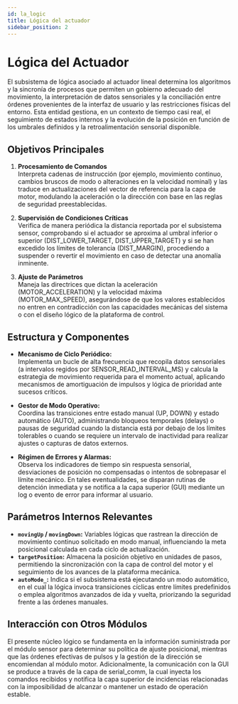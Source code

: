 ```yaml
---
id: la_logic
title: Lógica del actuador
sidebar_position: 2
---
```


# Lógica del Actuador

El subsistema de lógica asociado al actuador lineal determina los algoritmos y la sincronía de procesos que permiten un gobierno adecuado del movimiento, la interpretación de datos sensoriales y la conciliación entre órdenes provenientes de la interfaz de usuario y las restricciones físicas del entorno. Esta entidad gestiona, en un contexto de tiempo casi real, el seguimiento de estados internos y la evolución de la posición en función de los umbrales definidos y la retroalimentación sensorial disponible.

## Objetivos Principales

1. **Procesamiento de Comandos**  
   Interpreta cadenas de instrucción (por ejemplo, movimiento continuo, cambios bruscos de modo o alteraciones en la velocidad nominal) y las traduce en actualizaciones del vector de referencia para la capa de motor, modulando la aceleración o la dirección con base en las reglas de seguridad preestablecidas.

2. **Supervisión de Condiciones Críticas**  
   Verifica de manera periódica la distancia reportada por el subsistema sensor, comprobando si el actuador se aproxima al umbral inferior o superior (DIST_LOWER_TARGET, DIST_UPPER_TARGET) y si se han excedido los límites de tolerancia (DIST_MARGIN), procediendo a suspender o revertir el movimiento en caso de detectar una anomalía inminente.

3. **Ajuste de Parámetros**  
   Maneja las directrices que dictan la aceleración (MOTOR_ACCELERATION) y la velocidad máxima (MOTOR_MAX_SPEED), asegurándose de que los valores establecidos no entren en contradicción con las capacidades mecánicas del sistema o con el diseño lógico de la plataforma de control.

## Estructura y Componentes

- **Mecanismo de Ciclo Periódico:**  
  Implementa un bucle de alta frecuencia que recopila datos sensoriales (a intervalos regidos por SENSOR_READ_INTERVAL_MS) y calcula la estrategia de movimiento requerida para el momento actual, aplicando mecanismos de amortiguación de impulsos y lógica de prioridad ante sucesos críticos.

- **Gestor de Modo Operativo:**  
  Coordina las transiciones entre estado manual (UP, DOWN) y estado automático (AUTO), administrando bloqueos temporales (delays) o pausas de seguridad cuando la distancia está por debajo de los límites tolerables o cuando se requiere un intervalo de inactividad para realizar ajustes o capturas de datos externos.

- **Régimen de Errores y Alarmas:**  
  Observa los indicadores de tiempo sin respuesta sensorial, desviaciones de posición no compensadas o intentos de sobrepasar el límite mecánico. En tales eventualidades, se disparan rutinas de detención inmediata y se notifica a la capa superior (GUI) mediante un log o evento de error para informar al usuario.

## Parámetros Internos Relevantes

- **`movingUp` / `movingDown`:** Variables lógicas que rastrean la dirección de movimiento continuo solicitado en modo manual, influenciando la meta posicional calculada en cada ciclo de actualización.  
- **`targetPosition`:** Almacena la posición objetivo en unidades de pasos, permitiendo la sincronización con la capa de control del motor y el seguimiento de los avances de la plataforma mecánica.  
- **`autoMode_`:** Indica si el subsistema está ejecutando un modo automático, en el cual la lógica invoca transiciones cíclicas entre límites predefinidos o emplea algoritmos avanzados de ida y vuelta, priorizando la seguridad frente a las órdenes manuales.

## Interacción con Otros Módulos

El presente núcleo lógico se fundamenta en la información suministrada por el módulo sensor para determinar su política de ajuste posicional, mientras que las órdenes efectivas de pulsos y la gestión de la dirección se encomiendan al módulo motor. Adicionalmente, la comunicación con la GUI se produce a través de la capa de serial_comm, la cual inyecta los comandos recibidos y notifica la capa superior de incidencias relacionadas con la imposibilidad de alcanzar o mantener un estado de operación estable.
